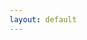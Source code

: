 ```yaml
---
layout: default
---
```


<object data="csc461pr.pdf" width="1000" height="1000" type='application/pdf'></object>
